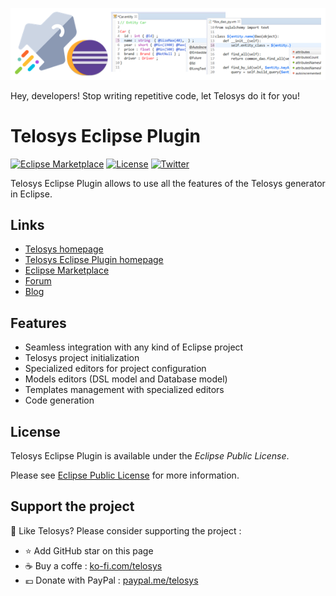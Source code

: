 [![Logo](https://raw.githubusercontent.com/telosys-tools-doc/img/master/telosys-plugin-banner-50.png)](http://www.telosys.org/eclipsePlugin.html)

Hey, developers!   Stop writing repetitive code, let Telosys do it for you!

# Telosys Eclipse Plugin 

[![Eclipse Marketplace](https://img.shields.io/eclipse-marketplace/favorites/telosys-tools)](https://marketplace.eclipse.org/content/telosys-tools)
[![License](https://img.shields.io/badge/License-EPL%202.0-blue.svg)](https://opensource.org/licenses/EPL-2.0)
[![Twitter](https://img.shields.io/twitter/follow/telosys?label=Follow&style=social)](https://twitter.com/telosys)

Telosys Eclipse Plugin allows to use all the features of the Telosys generator in Eclipse.


## Links

- [Telosys homepage](http://www.telosys.org)
- [Telosys Eclipse Plugin homepage](http://www.telosys.org/eclipsePlugin.html)
- [Eclipse Marketplace](https://marketplace.eclipse.org/content/telosys-tools)
- [Forum](https://muut.com/telosystools)
- [Blog](http://telosys.blogspot.com/)


## Features

- Seamless integration with any kind of Eclipse project
- Telosys project initialization
- Specialized editors for project configuration 
- Models editors (DSL model and Database model) 
- Templates management with specialized editors 
- Code generation


## License

Telosys Eclipse Plugin is available under the *Eclipse Public License*. 

Please see [Eclipse Public License](https://opensource.org/licenses/EPL-2.0) for more information.


## Support the project

:blue_heart: Like Telosys? Please consider supporting the project : 
- :star: Add GitHub star on this page
- :coffee: Buy a coffe : [ko-fi.com/telosys](https://ko-fi.com/telosys)
- :euro: Donate with PayPal : [paypal.me/telosys](https://www.paypal.me/telosys)
